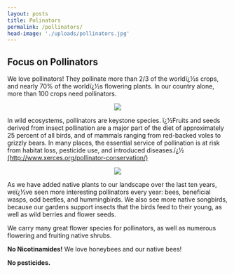 ```yaml
---
layout: posts
title: Polinators
permalink: /pollinators/
head-image: './uploads/pollinators.jpg'
---
```

<h2>Focus on Pollinators</h2>

<P>We love pollinators!  They pollinate more than 2/3 of the worldï¿½s crops, and nearly 70% of the worldï¿½s flowering plants.  In our country alone, more than 100 crops need pollinators.     </P>
<center><img src="./uploads/pollinators.jpg"></center>
<p>In wild ecosystems, pollinators are keystone species.  ï¿½Fruits and seeds derived from insect pollination are a major part of the diet of approximately 25 percent of all birds, and of mammals ranging from red-backed voles to grizzly bears. In many places, the essential service of pollination is at risk from habitat loss, pesticide use, and introduced diseases.ï¿½  <a href="http://www.xerces.org/pollinator-conservation/">(http://www.xerces.org/pollinator-conservation/)</a></p>
<center><img src="./uploads/showy_milkweed_bumblebees.jpg"></center>

<p>As we have added native plants to our landscape over the last ten years, weï¿½ve seen more interesting pollinators every year:  bees, beneficial wasps, odd beetles, and hummingbirds.  We also see more native songbirds, because our gardens support insects that the birds feed to their young, as well as wild berries and flower seeds.</p>  
<p>We carry many great flower species for pollinators, as well as numerous flowering and fruiting native shrubs.</p>
<p><strong>No Nicotinamides!</strong>  We love honeybees and our native bees!</p>
<p><strong>No pesticides.</strong></p>